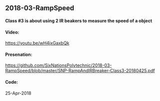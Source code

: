 ## 2018-03-RampSpeed
#### Class #3 is about using 2 IR beakers to measure the speed of a object 

#### Video: 
https://youtu.be/wH4jxGaxbQk

#### Presenation: 
https://github.com/SixNationsPolytechnic/2018-03-RampSpeed/blob/master/SNP-RampAndIRBreaker-Class3-20180425.pdf

#### Code: 

25-Apr-2018
